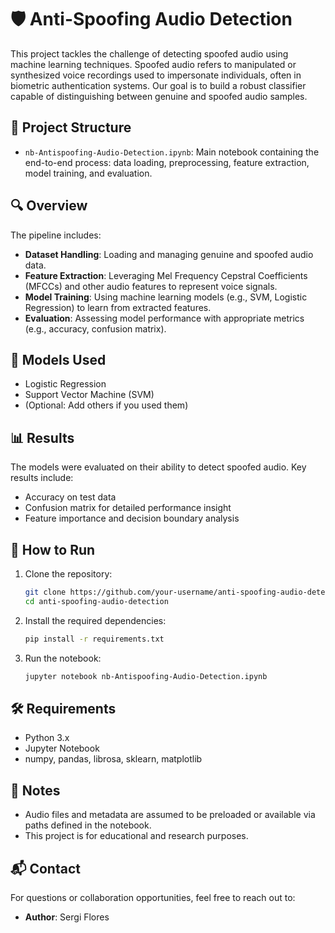 # 🛡️ Anti-Spoofing Audio Detection

This project tackles the challenge of detecting spoofed audio using machine learning techniques. Spoofed audio refers to manipulated or synthesized voice recordings used to impersonate individuals, often in biometric authentication systems. Our goal is to build a robust classifier capable of distinguishing between genuine and spoofed audio samples.

## 📁 Project Structure

- `nb-Antispoofing-Audio-Detection.ipynb`: Main notebook containing the end-to-end process: data loading, preprocessing, feature extraction, model training, and evaluation.

## 🔍 Overview

The pipeline includes:

- **Dataset Handling**: Loading and managing genuine and spoofed audio data.
- **Feature Extraction**: Leveraging Mel Frequency Cepstral Coefficients (MFCCs) and other audio features to represent voice signals.
- **Model Training**: Using machine learning models (e.g., SVM, Logistic Regression) to learn from extracted features.
- **Evaluation**: Assessing model performance with appropriate metrics (e.g., accuracy, confusion matrix).

## 🧠 Models Used

- Logistic Regression
- Support Vector Machine (SVM)
- (Optional: Add others if you used them)

## 📊 Results

The models were evaluated on their ability to detect spoofed audio. Key results include:

- Accuracy on test data
- Confusion matrix for detailed performance insight
- Feature importance and decision boundary analysis

## 🚀 How to Run

1. Clone the repository:
   ```bash
   git clone https://github.com/your-username/anti-spoofing-audio-detection.git
   cd anti-spoofing-audio-detection
   ```

2. Install the required dependencies:
   ```bash
   pip install -r requirements.txt
   ```

3. Run the notebook:
   ```bash
   jupyter notebook nb-Antispoofing-Audio-Detection.ipynb
   ```

## 🛠️ Requirements

- Python 3.x
- Jupyter Notebook
- numpy, pandas, librosa, sklearn, matplotlib

## 📌 Notes

- Audio files and metadata are assumed to be preloaded or available via paths defined in the notebook.
- This project is for educational and research purposes.

## 📬 Contact

For questions or collaboration opportunities, feel free to reach out to:
- **Author**: Sergi Flores
